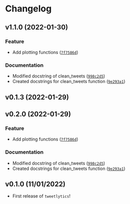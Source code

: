 # Changelog

<!--next-version-placeholder-->

## v1.1.0 (2022-01-30)
### Feature
* Add plotting functions ([`7f7586d`](https://github.com/UBC-MDS/tweetlytics/commit/7f7586d0b40d380e086d60960a0e248ced88933e))

### Documentation
* Modified docstring of clean_tweets ([`998c2d5`](https://github.com/UBC-MDS/tweetlytics/commit/998c2d56446a2f29a277fca3c3172657197413d5))
* Created docstrings for clean_tweets function ([`9e293a1`](https://github.com/UBC-MDS/tweetlytics/commit/9e293a1f751923f4706b881f605f84f493dca8c4))

## v0.1.3 (2022-01-29)


## v0.2.0 (2022-01-29)
### Feature
* Add plotting functions ([`7f7586d`](https://github.com/UBC-MDS/tweetlytics/commit/7f7586d0b40d380e086d60960a0e248ced88933e))

### Documentation
* Modified docstring of clean_tweets ([`998c2d5`](https://github.com/UBC-MDS/tweetlytics/commit/998c2d56446a2f29a277fca3c3172657197413d5))
* Created docstrings for clean_tweets function ([`9e293a1`](https://github.com/UBC-MDS/tweetlytics/commit/9e293a1f751923f4706b881f605f84f493dca8c4))

## v0.1.0 (11/01/2022)

- First release of `tweetlytics`!